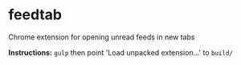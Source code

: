 feedtab
=======

Chrome extension for opening unread feeds in new tabs

**Instructions:** `gulp` then point 'Load unpacked extension...' to `build/`
